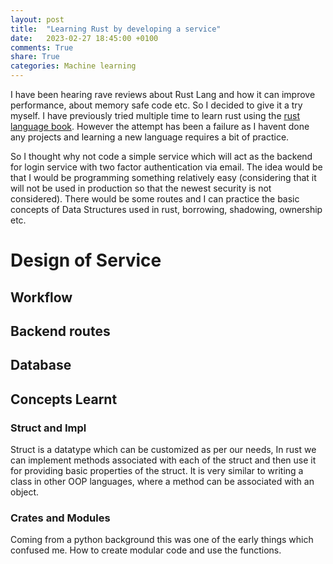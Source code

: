 ```yaml
---
layout: post
title:  "Learning Rust by developing a service"
date:   2023-02-27 18:45:00 +0100
comments: True
share: True
categories: Machine learning
---
```


I have been hearing rave reviews about Rust Lang and how it can improve performance, about memory safe code etc. So I decided to give it a try myself. I have previously tried multiple time to learn rust using the [rust language book](). However the attempt has been a failure as I havent done any projects and learning a new language requires a bit of practice. 

So I thought why not code a simple service which will act as the backend for login service with two factor authentication via email. The idea would be that I would be programming something relatively easy (considering that it will not be used in production so that the newest security is not considered). There would be some routes and I can practice the basic concepts of Data Structures used in rust, borrowing, shadowing, ownership etc. 

# Design of Service

## Workflow

## Backend routes

## Database

## Concepts Learnt 

### Struct and Impl

Struct is a datatype which can be customized as per our needs, In rust we can implement methods associated with each of the struct and then use it for providing basic properties of the struct. It is very similar to writing a class in other OOP languages, where a method can be associated with an object. 

### Crates and Modules

Coming from a python background this was one of the early things which confused me. How to create modular code and use the functions. 
